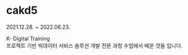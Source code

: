 # cakd5
2021.12.28. ~ 2022.06.23.  

K- Digital Training  
프로젝트 기반 빅데이터 서비스 솔루션 개발 전문 과정 수업에서 배운 것들 입니다.
